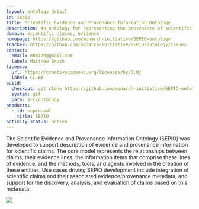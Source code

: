 ```yaml
---
layout: ontology_detail
id: sepio
title: Scientific Evidence and Provenance Information Ontology
description: An ontology for representing the provenance of scientific claims and the evidence that supports them.
domain: scientific claims, evidence
homepage: https://github.com/monarch-initiative/SEPIO-ontology
tracker: https://github.com/monarch-initiative/SEPIO-ontology/issues
contact:
  email: mhb120@gmail.com
  label: Matthew Brush
license:
  url: https://creativecommons.org/licenses/by/3.0/
  label: CC-BY
build:
  checkout: git clone https://github.com/monarch-initiative/SEPIO-ontology.git
  system: git
  path: src/ontology
products:
  - id: sepio.owl
    title: SEPIO
activity_status: active
---
```


The Scientific Evidence and Provenance Information Ontology (SEPIO) was developed to support description of evidence and provenance information for scientific claims. The core model represents the relationships between claims, their evidence lines, the information items that comprise these lines of evidence, and the methods, tools, and agents involved in the creation of these entities.  Use cases driving SEPIO development include integration of scientific claims and their associated evidence/provenance metadata, and support for the discovery, analysis, and evaluation of claims based on this metadata.

<img src="https://github.com/jmcmurry/closed-illustrations/blob/master/logos/SEPIO-LOGOS/sepio_logo_black-banner.png"/>
